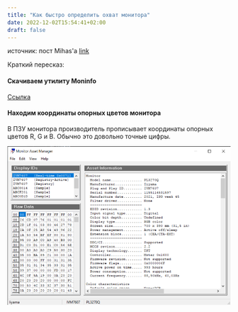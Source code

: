 ```yaml
---
title: "Как быстро определить охват монитора"
date: 2022-12-02T15:54:41+02:00
draft: false
---
```


источник:
пост Mihas'а [link](https://cielab.xyz/forum/viewtopic.php?t=649)

Краткий пересказ:

#### Скачиваем утилиту Moninfo

[Ссылка](https://www.entechtaiwan.com/util/moninfo.shtm)

#### Находим координаты опорных цветов монитора

В ПЗУ монитора производитель прописывает координаты опорных цветов R, G и B.
Обычно это довольно точные цифры.

![](images/im1.png)

